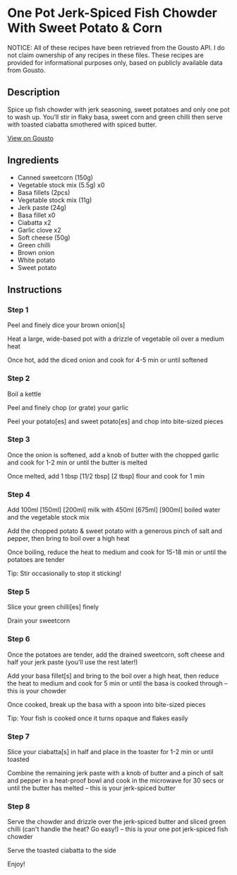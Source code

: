 # One Pot Jerk-Spiced Fish Chowder With Sweet Potato & Corn

NOTICE: All of these recipes have been retrieved from the Gousto API. I do not claim ownership of any recipes in these files. These recipes are provided for informational purposes only, based on publicly available data from Gousto.

## Description

Spice up fish chowder with jerk seasoning, sweet potatoes and only one pot to wash up. You’ll stir in flaky basa, sweet corn and green chilli then serve with toasted ciabatta smothered with spiced butter. 

[View on Gousto](https://www.gousto.co.uk/recipes/cookbook/one-pot-jerk-spiced-fish-chowder-with-sweet-potato-corn)

## Ingredients

- Canned sweetcorn (150g)
- Vegetable stock mix (5.5g) x0
- Basa fillets (2pcs)
- Vegetable stock mix (11g)
- Jerk paste (24g)
- Basa fillet x0
- Ciabatta x2
- Garlic clove x2
- Soft cheese (50g)
- Green chilli
- Brown onion
- White potato
- Sweet potato

## Instructions


### Step 1

Peel and finely dice your brown onion[s]

Heat a large, wide-based pot with a drizzle of vegetable oil over a medium heat

Once hot, add the diced onion and cook for 4-5 min or until softened


### Step 2

Boil a kettle

Peel and finely chop (or grate) your garlic

Peel your potato[es] and sweet potato[es] and chop into bite-sized pieces


### Step 3

Once the onion is softened, add a knob of butter with the chopped garlic and cook for 1-2 min or until the butter is melted

Once melted, add 1 tbsp <span class="text-purple">[11/2 tbsp]</span> <span class="text-danger">[2 tbsp]</span> flour and cook for 1 min


### Step 4

Add 100ml <span class="text-purple">[150ml]</span> <span class="text-danger">[200ml]</span> milk with 450ml <span class="text-purple">[675ml]</span> <span class="text-danger">[900ml]</span> boiled water  and the vegetable stock mix

Add the chopped potato & sweet potato with a generous pinch of salt and pepper, then bring to boil over a high heat

Once boiling, reduce the heat to medium and cook for 15-18 min or until the potatoes are tender

Tip: Stir occasionally to stop it sticking!


### Step 5

Slice your green chilli[es] finely

Drain your sweetcorn


### Step 6

Once the potatoes are tender, add the drained sweetcorn, soft cheese and half your jerk paste (you'll use the rest later!)

Add your basa fillet[s] and bring to the boil over a high heat, then reduce the heat to medium and cook for 5 min or until the basa is cooked through – this is your chowder

Once cooked, break up the basa with a spoon into bite-sized pieces

Tip: Your fish is cooked once it turns opaque and flakes easily


### Step 7

Slice your ciabatta[s] in half and place in the toaster for 1-2 min or until toasted

Combine the remaining jerk paste with a knob of butter and a pinch of salt and pepper in a heat-proof bowl and cook in the microwave for 30 secs or until the butter has melted – this is your jerk-spiced butter

### Step 8

Serve the chowder and drizzle over the jerk-spiced butter and sliced green chilli (can't handle the heat? Go easy!) – this is your one pot jerk-spiced fish chowder

Serve the toasted ciabatta to the side

Enjoy!

